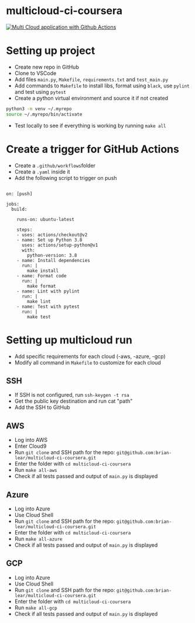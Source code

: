 # multicloud-ci-coursera

[![Multi Cloud application with Github Actions](https://github.com/brian-lear/multicloud-ci-coursera/actions/workflows/pythonapp.yaml/badge.svg?branch=main)](https://github.com/brian-lear/multicloud-ci-coursera/actions/workflows/pythonapp.yaml)


# Setting up project
* Create new repo in GitHub
* Clone to VSCode
* Add files `main.py`, `Makefile`, `requirements.txt` and `test_main.py`
* Add commands to `Makefile` to install libs, format using `black`, use `pylint` and test using `pytest`
* Create a python virtual environment and source it if not created

```bash
python3 -m venv ~/.myrepo
source ~/.myrepo/bin/activate
```

* Test locally to see if everything is working by running `make all`

# Create a trigger for GitHub Actions
* Create a `.github/workflows`folder
* Create a `.yaml` inside it
* Add the following script to trigger on push

```name: Multi Cloud application with Github Actions

on: [push]

jobs:
  build:

    runs-on: ubuntu-latest

    steps:
    - uses: actions/checkout@v2
    - name: Set up Python 3.8
      uses: actions/setup-python@v1
      with:
        python-version: 3.8
    - name: Install dependencies
      run: |
        make install
    - name: Format code
      run: |
        make format
    - name: Lint with pylint
      run: |
        make lint
    - name: Test with pytest
      run: |
        make test

```

# Setting up multicloud run
* Add specific requirements for each cloud (-aws, -azure, -gcp)
* Modify all command in `Makefile` to customize for each cloud

## SSH
* If SSH is not configured, run `ssh-keygen -t rsa`
* Get the public key destination and run cat "path"
* Add the SSH to GitHub

## AWS
* Log into AWS
* Enter Cloud9
* Run `git clone` and SSH path for the repo: `git@github.com:brian-lear/multicloud-ci-coursera.git`
* Enter the folder with `cd multicloud-ci-coursera`
* Run `make all-aws`
* Check if all tests passed and output of `main.py` is displayed

## Azure
* Log into Azure
* Use Cloud Shell
* Run `git clone` and SSH path for the repo: `git@github.com:brian-lear/multicloud-ci-coursera.git`
* Enter the folder with `cd multicloud-ci-coursera`
* Run `make all-azure`
* Check if all tests passed and output of `main.py` is displayed

## GCP
* Log into Azure
* Use Cloud Shell
* Run `git clone` and SSH path for the repo: `git@github.com:brian-lear/multicloud-ci-coursera.git`
* Enter the folder with `cd multicloud-ci-coursera`
* Run `make all-gcp`
* Check if all tests passed and output of `main.py` is displayed

